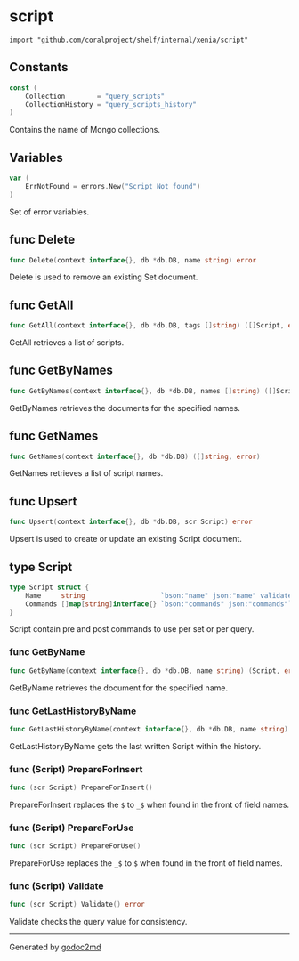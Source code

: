 
# script
    import "github.com/coralproject/shelf/internal/xenia/script"




## Constants
``` go
const (
    Collection        = "query_scripts"
    CollectionHistory = "query_scripts_history"
)
```
Contains the name of Mongo collections.


## Variables
``` go
var (
    ErrNotFound = errors.New("Script Not found")
)
```
Set of error variables.


## func Delete
``` go
func Delete(context interface{}, db *db.DB, name string) error
```
Delete is used to remove an existing Set document.


## func GetAll
``` go
func GetAll(context interface{}, db *db.DB, tags []string) ([]Script, error)
```
GetAll retrieves a list of scripts.


## func GetByNames
``` go
func GetByNames(context interface{}, db *db.DB, names []string) ([]Script, error)
```
GetByNames retrieves the documents for the specified names.


## func GetNames
``` go
func GetNames(context interface{}, db *db.DB) ([]string, error)
```
GetNames retrieves a list of script names.


## func Upsert
``` go
func Upsert(context interface{}, db *db.DB, scr Script) error
```
Upsert is used to create or update an existing Script document.



## type Script
``` go
type Script struct {
    Name     string                   `bson:"name" json:"name" validate:"required,min=3"` // Unique name per Script document
    Commands []map[string]interface{} `bson:"commands" json:"commands"`                   // Commands to add to a query.
}
```
Script contain pre and post commands to use per set or per query.









### func GetByName
``` go
func GetByName(context interface{}, db *db.DB, name string) (Script, error)
```
GetByName retrieves the document for the specified name.


### func GetLastHistoryByName
``` go
func GetLastHistoryByName(context interface{}, db *db.DB, name string) (Script, error)
```
GetLastHistoryByName gets the last written Script within the history.




### func (Script) PrepareForInsert
``` go
func (scr Script) PrepareForInsert()
```
PrepareForInsert replaces the `$` to `_$` when found in the front of field names.



### func (Script) PrepareForUse
``` go
func (scr Script) PrepareForUse()
```
PrepareForUse replaces the `_$` to `$` when found in the front of field names.



### func (Script) Validate
``` go
func (scr Script) Validate() error
```
Validate checks the query value for consistency.









- - -
Generated by [godoc2md](http://godoc.org/github.com/davecheney/godoc2md)